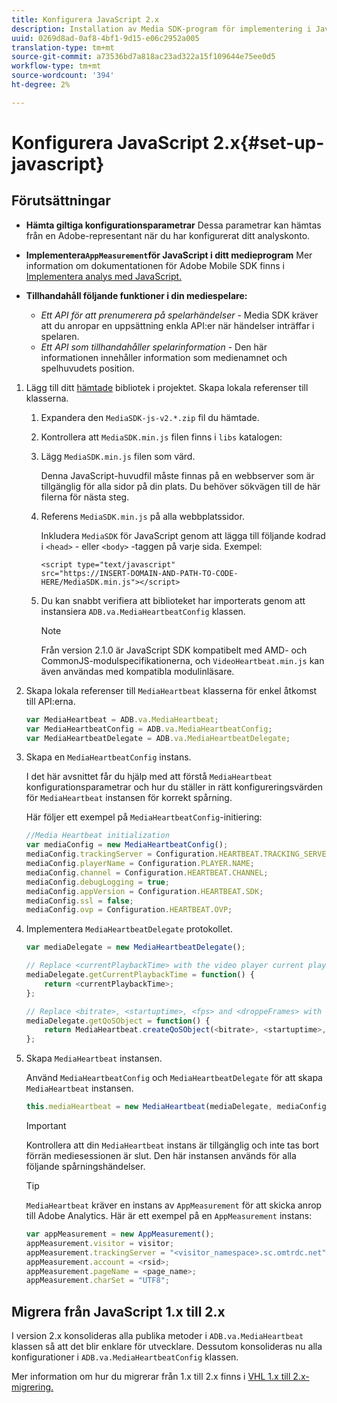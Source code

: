 ```yaml
---
title: Konfigurera JavaScript 2.x
description: Installation av Media SDK-program för implementering i JavaScript 2.x.
uuid: 0269d8ad-0af8-4bf1-9d15-e06c2952a005
translation-type: tm+mt
source-git-commit: a73536bd7a818ac23ad322a15f109644e75ee0d5
workflow-type: tm+mt
source-wordcount: '394'
ht-degree: 2%

---
```



# Konfigurera JavaScript 2.x{#set-up-javascript}

## Förutsättningar

* **Hämta giltiga konfigurationsparametrar** Dessa parametrar kan hämtas från en Adobe-representant när du har konfigurerat ditt analyskonto.
* **Implementera`AppMeasurement`för JavaScript i ditt medieprogram** Mer information om dokumentationen för Adobe Mobile SDK finns i [Implementera analys med JavaScript.](https://docs.adobe.com/content/help/en/analytics/implementation/js/overview.html)

* **Tillhandahåll följande funktioner i din mediespelare:**

   * *Ett API för att prenumerera på spelarhändelser* - Media SDK kräver att du anropar en uppsättning enkla API:er när händelser inträffar i spelaren.
   * *Ett API som tillhandahåller spelarinformation* - Den här informationen innehåller information som medienamnet och spelhuvudets position.

1. Lägg till ditt [hämtade](/help/sdk-implement/download-sdks.md#download-2x-sdks) bibliotek i projektet. Skapa lokala referenser till klasserna.

   1. Expandera den `MediaSDK-js-v2.*.zip` fil du hämtade.
   1. Kontrollera att `MediaSDK.min.js` filen finns i `libs` katalogen:

   1. Lägg `MediaSDK.min.js` filen som värd.

      Denna JavaScript-huvudfil måste finnas på en webbserver som är tillgänglig för alla sidor på din plats. Du behöver sökvägen till de här filerna för nästa steg.

   1. Referens `MediaSDK.min.js` på alla webbplatssidor.

      Inkludera `MediaSDK` för JavaScript genom att lägga till följande kodrad i `<head>` - eller `<body>` -taggen på varje sida. Exempel:

      ```
      <script type="text/javascript"
      src="https://INSERT-DOMAIN-AND-PATH-TO-CODE-HERE/MediaSDK.min.js"></script>
      ```

   1. Du kan snabbt verifiera att biblioteket har importerats genom att instansiera `ADB.va.MediaHeartbeatConfig` klassen.

      >[!NOTE]
      >
      >Från version 2.1.0 är JavaScript SDK kompatibelt med AMD- och CommonJS-modulspecifikationerna, och `VideoHeartbeat.min.js` kan även användas med kompatibla modulinläsare.

1. Skapa lokala referenser till `MediaHeartbeat` klasserna för enkel åtkomst till API:erna.

   ```js
   var MediaHeartbeat = ADB.va.MediaHeartbeat;
   var MediaHeartbeatConfig = ADB.va.MediaHeartbeatConfig;
   var MediaHeartbeatDelegate = ADB.va.MediaHeartbeatDelegate;
   ```

1. Skapa en `MediaHeartbeatConfig` instans.

   I det här avsnittet får du hjälp med att förstå `MediaHeartbeat` konfigurationsparametrar och hur du ställer in rätt konfigureringsvärden för `MediaHeartbeat` instansen för korrekt spårning.

   Här följer ett exempel på `MediaHeartbeatConfig`-initiering:

   ```js
   //Media Heartbeat initialization
   var mediaConfig = new MediaHeartbeatConfig();
   mediaConfig.trackingServer = Configuration.HEARTBEAT.TRACKING_SERVER;
   mediaConfig.playerName = Configuration.PLAYER.NAME;
   mediaConfig.channel = Configuration.HEARTBEAT.CHANNEL;
   mediaConfig.debugLogging = true;
   mediaConfig.appVersion = Configuration.HEARTBEAT.SDK;
   mediaConfig.ssl = false;
   mediaConfig.ovp = Configuration.HEARTBEAT.OVP;
   ```

1. Implementera `MediaHeartbeatDelegate` protokollet.

   ```js
   var mediaDelegate = new MediaHeartbeatDelegate();
   
   // Replace <currentPlaybackTime> with the video player current playback time
   mediaDelegate.getCurrentPlaybackTime = function() {
       return <currentPlaybackTime>;
   };
   
   // Replace <bitrate>, <startuptime>, <fps> and <droppeFrames> with the current playback QoS values.  
   mediaDelegate.getQoSObject = function() {
       return MediaHeartbeat.createQoSObject(<bitrate>, <startuptime>, <fps>, <droppedFrames>);
   };
   ```

1. Skapa `MediaHeartbeat` instansen.

   Använd `MediaHeartbeatConfig` och `MediaHeartbeatDelegate` för att skapa `MediaHeartbeat` instansen.

   ```js
   this.mediaHeartbeat = new MediaHeartbeat(mediaDelegate, mediaConfig, appMeasurement);
   ```

   >[!IMPORTANT]
   >
   >Kontrollera att din `MediaHeartbeat` instans är tillgänglig och inte tas bort förrän mediesessionen är slut. Den här instansen används för alla följande spårningshändelser.

   >[!TIP]
   >
   >`MediaHeartbeat` kräver en instans av `AppMeasurement` för att skicka anrop till Adobe Analytics. Här är ett exempel på en `AppMeasurement` instans:

   ```js
   var appMeasurement = new AppMeasurement();
   appMeasurement.visitor = visitor;
   appMeasurement.trackingServer = "<visitor_namespace>.sc.omtrdc.net";
   appMeasurement.account = <rsid>;
   appMeasurement.pageName = <page_name>;
   appMeasurement.charSet = "UTF­8";
   ```

## Migrera från JavaScript 1.x till 2.x

I version 2.x konsolideras alla publika metoder i `ADB.va.MediaHeartbeat` klassen så att det blir enklare för utvecklare. Dessutom konsolideras nu alla konfigurationer i `ADB.va.MediaHeartbeatConfig` klassen.

Mer information om hur du migrerar från 1.x till 2.x finns i [VHL 1.x till 2.x-migrering.](/help/sdk-implement/va-1x-to-2x/mig-1x-2x-overview.md)
